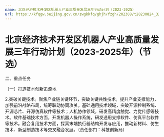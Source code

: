 ```yaml
---
name: 北京经济技术开发区机器人产业高质量发展三年行动计划（2023-2025）
url: https://kfqgw.beijing.gov.cn/zwgkkfq/ghjh/fzgh/202308/t20230824_3229184.html
---
```


# 北京经济技术开发区机器人产业高质量发展三年行动计划（2023-2025年）（节选）

二、重点任务

（一）打造技术创新策源地

2.突破关键技术。聚焦产业链关键环节，突破关键共性技术，提升产业支撑能力，加强前沿战略布局，统筹联动协同攻关。基础通用技术领域，突破开源控制系统、开源芯片、开源仿真软件等技术；人机协作领域，研发高精度触觉、力觉传感等技术。软件基础技术方面，开发机器人操作系统，研发通用支撑软件、仿真平台软件等技术。融合复用技术方面，探索末端执行器结构开发与应用，推动新材料、仿生技术、新型制造技术等交叉融合发展。（责任部门：科技创新局）
